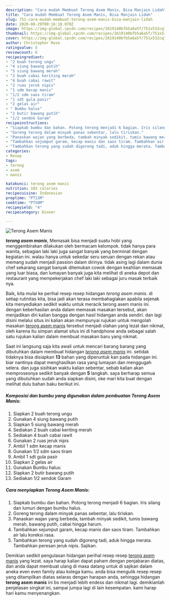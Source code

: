```yaml
---
description: "Cara mudah Membuat Terong Asem Manis, Bisa Manjain Lidah"
title: "Cara mudah Membuat Terong Asem Manis, Bisa Manjain Lidah"
slug: 751-cara-mudah-membuat-terong-asem-manis-bisa-manjain-lidah
date: 2020-08-29T00:16:18.070Z
image: https://img-global.cpcdn.com/recipes/2619140bfb5a6a5f/751x532cq70/terong-asem-manis-foto-resep-utama.jpg
thumbnail: https://img-global.cpcdn.com/recipes/2619140bfb5a6a5f/751x532cq70/terong-asem-manis-foto-resep-utama.jpg
cover: https://img-global.cpcdn.com/recipes/2619140bfb5a6a5f/751x532cq70/terong-asem-manis-foto-resep-utama.jpg
author: Christopher Rose
ratingvalue: 5
reviewcount: 6
recipeingredient:
- "2 buah terong ungu"
- "4 siung bawang putih"
- "5 siung bawang merah"
- "2 buah cabai keriting merah"
- "4 buah cabai rawit"
- "2 ruas jeruk nipis"
- "1 sdm kecap manis"
- "1/2 sdm saos tiram"
- "1 sdt gula pasir"
- "2 gelas air"
- " Bumbu halus"
- "2 butir bawang putih"
- "1/2 sendok Garam"
recipeinstructions:
- "Siapkab bumbu dan bahan. Potong terong menjadi 6 bagian. Iris silang dan lumuri dengan bumbu halus."
- "Goreng terong dalam minyak panas sebentar, lalu tiriskan."
- "Panaskan wajan yang berbeda, tambah minyak sedikit, tumis bawang merah, bawang putih, cabai hingga harum."
- "Tambahkan sejumput garam, kecap manis dan saos tiram. Tambahkan air lalu koreksi rasa."
- "Tambahkan terong yang sudah digoreng tadi, aduk hingga merata. Tambahkan peresan jeruk nipis. Sajikan."
categories:
- Resep
tags:
- terong
- asem
- manis

katakunci: terong asem manis 
nutrition: 103 calories
recipecuisine: Indonesian
preptime: "PT13M"
cooktime: "PT50M"
recipeyield: "4"
recipecategory: Dinner

---
```



![Terong Asem Manis](https://img-global.cpcdn.com/recipes/2619140bfb5a6a5f/751x532cq70/terong-asem-manis-foto-resep-utama.jpg)

<b><i>terong asem manis</i></b>, Memasak bisa menjadi suatu hobi yang menggembirakan dilakukan oleh bermacam kelompok. tidak hanya para wanita, sebagian laki laki juga sangat banyak yang berminat dengan kegiatan ini. walau hanya untuk sekedar seru seruan dengan rekan atau memang sudah menjadi passion dalam dirinya. tidak asing lagi dalam dunia chef sekarang sangat banyak ditemukan cowok dengan keahlian memasak yang luar biasa, dan lumayan banyak juga kita melihat di aneka depot dan restaurant yang mempekerjakan chef laki laki sebagai juru masak terbaik nya.



Baik, kita mulai ke perihal resep resep hidangan <i>terong asem manis</i>. di setiap rutinitas kita, bisa jadi akan terasa membahagiakan apabila sejenak kita menyediakan sedikit waktu untuk meracik terong asem manis ini. dengan keberhasilan anda dalam memasak masakan tersebut, akan menjadikan diri kalian bangga dengan hasil hidangan anda sendiri. dan lagi disini melalui situs ini kalian akan mempunyai rujukan untuk mengolah masakan <u>terong asem manis</u> tersebut menjadi olahan yang lezat dan nikmat, oleh karena itu simpan alamat situs ini di handphone anda sebagai salah satu rujukan kalian dalam membuat masakan baru yang nikmat.


Saat ini langsung saja kita awali untuk mencari barang barang yang dibutuhkan dalam membuat hidangan <u><i>terong asem manis</i></u> ini. setidak tidaknya bisa disiapkan <b>13</b> bahan yang diperuntuk kan pada hidangan ini. biar nantinya dapat menghasilkan rasa yang lumayan dan menggugah selera. dan juga sisihkan waktu kalian sebentar, sebab kalian akan memprosesnya sedikit banyak dengan <b>5</b> langkah. saya berharap semua yang dibutuhkan sudah anda siapkan disini, oke mari kita buat dengan melihat dulu bahan baku berikut ini.

<!--inarticleads1-->

##### Komposisi dan bumbu yang digunakan dalam pembuatan Terong Asem Manis:

1. Siapkan 2 buah terong ungu
1. Gunakan 4 siung bawang putih
1. Siapkan 5 siung bawang merah
1. Sediakan 2 buah cabai keriting merah
1. Sediakan 4 buah cabai rawit
1. Gunakan 2 ruas jeruk nipis
1. Ambil 1 sdm kecap manis
1. Gunakan 1/2 sdm saos tiram
1. Ambil 1 sdt gula pasir
1. Siapkan 2 gelas air
1. Gunakan  Bumbu halus:
1. Siapkan 2 butir bawang putih
1. Sediakan 1/2 sendok Garam




<!--inarticleads2-->

##### Cara menyiapkan Terong Asem Manis:

1. Siapkab bumbu dan bahan. Potong terong menjadi 6 bagian. Iris silang dan lumuri dengan bumbu halus.
1. Goreng terong dalam minyak panas sebentar, lalu tiriskan.
1. Panaskan wajan yang berbeda, tambah minyak sedikit, tumis bawang merah, bawang putih, cabai hingga harum.
1. Tambahkan sejumput garam, kecap manis dan saos tiram. Tambahkan air lalu koreksi rasa.
1. Tambahkan terong yang sudah digoreng tadi, aduk hingga merata. Tambahkan peresan jeruk nipis. Sajikan.




Demikian sedikit pengulasan hidangan perihal resep resep <u>terong asem manis</u> yang lezat. saya harap kalian dapat paham dengan penjabaran diatas, dan anda dapat membuat ulang di masa datang untuk di sajikan dalam aneka even even family atau kolega kamu. anda bisa mengulik resep resep yang ditampilkan diatas selaras dengan harapan anda, sehingga hidangan <b>terong asem manis</b> ini bs menjadi lebih endess dan nikmat lagi. demikianlah penjelasan singkat ini, sampai jumpa lagi di lain kesempatan. kami harap hari kamu menyenangkan.
